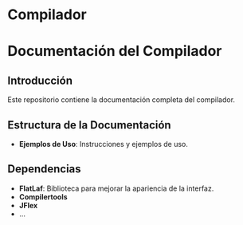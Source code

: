 # Compilador
# Documentación del Compilador

## Introducción
Este repositorio contiene la documentación completa del compilador.

## Estructura de la Documentación
- **Ejemplos de Uso**: Instrucciones y ejemplos de uso.

## Dependencias
- **FlatLaf**: Biblioteca para mejorar la apariencia de la interfaz.
- **Compilertools**
- **JFlex**
- ...
